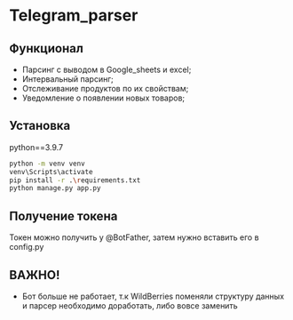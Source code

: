 # Telegram_parser

## Функционал
- Парсинг с выводом в Google_sheets и excel;
- Интервальный парсинг;
- Отслеживание продуктов по их свойствам;
- Уведомление о появлении новых товаров;

## Установка
python==3.9.7
```sh
python -m venv venv
venv\Scripts\activate
pip install -r .\requirements.txt
python manage.py app.py
```

## Получение токена
Токен можно получить у @BotFather, затем нужно вставить его в config.py

## ВАЖНО!
- Бот больше не работает, т.к WildBerries поменяли структуру данных и парсер необходимо доработать, либо вовсе заменить
